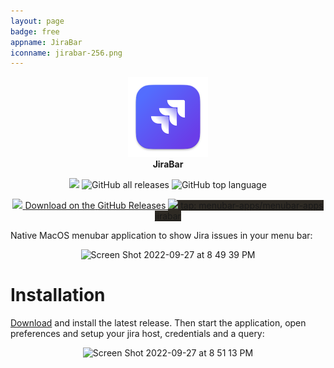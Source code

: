 ```yaml
---
layout: page
badge: free
appname: JiraBar
iconname: jirabar-256.png
---
```


<p align="center">
  <img class="app-icon" width="128" src="./assets/img/jirabar-256.png">
  <br>
  <span style="font-weight: bold;">JiraBar</span>
</p>

<p align="center">
  <a href="https://github.com/menubar-apps/JiraBar"><img src="https://img.shields.io/badge/-JiraBar-black?logo=github&style=flat"></a>
  <img alt="GitHub all releases" src="https://img.shields.io/github/downloads/menubar-apps/jirabar/total">
  <img alt="GitHub top language" src="https://img.shields.io/github/languages/top/menubar-apps/jirabar">
</p>
  
<p align="center">
<a class="appstore-badge" href="https://github.com/menubar-apps/jirabar/releases">
    <img class="appstore-badge__icon" src="{{ site.url | append: site.baseurl}}/assets/img/badges/github.svg">
    <span class="appstore-badge__text">Download on the</span>
    <span class="appstore-badge__storename">GitHub Releases</span>
  </a>

  <a class="appstore-badge" href="#" style="background-color: #2e2a24">
    <img class="appstore-badge__icon" src="{{ site.url | append: site.baseurl}}/assets/img/badges/brew.svg">
    <span class="appstore-badge__text">tap: menubar-apps/menubar-apps</span>
    <span class="appstore-badge__storename">jirabar</span>
  </a>
</p>

Native MacOS menubar application to show Jira issues in your menu bar:

<p align="center">
<img width="539" class="rounded-corners" alt="Screen Shot 2022-09-27 at 8 49 39 PM" src="https://user-images.githubusercontent.com/9363150/192662802-a4640dd9-dc7b-4aeb-9aa8-fa0708738b11.png">
</p>

# Installation

[Download](https://github.com/menubar-apps/JiraBar/releases/download/v1.0/jiraBar.1.0.dmg) and install the latest release. Then start the application, open preferences and setup your jira host, credentials and a query:

<p align="center">
<img width="612" alt="Screen Shot 2022-09-27 at 8 51 13 PM" src="https://user-images.githubusercontent.com/9363150/192662959-5fb0fde2-efe1-4631-a454-f7330315262b.png">
</p>

